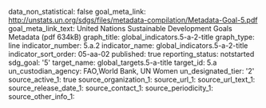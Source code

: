 data_non_statistical: false
goal_meta_link: http://unstats.un.org/sdgs/files/metadata-compilation/Metadata-Goal-5.pdf
goal_meta_link_text: United Nations Sustainable Development Goals Metadata (pdf 634kB)
graph_title: global_indicators.5-a-2-title
graph_type: line
indicator_number: 5.a.2
indicator_name: global_indicators.5-a-2-title
indicator_sort_order: 05-aa-02
published: true
reporting_status: notstarted
sdg_goal: '5'
target_name: global_targets.5-a-title
target_id: 5.a
un_custodian_agency: FAO,World Bank, UN Women
un_designated_tier: '2'
source_active_1: true
source_organization_1: 
source_url_1: 
source_url_text_1: 
source_release_date_1: 
source_contact_1: 
source_periodicity_1: 
source_other_info_1: 